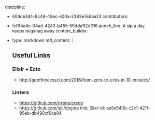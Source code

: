 discipline:
  - 60dce3d4-8c49-49ec-a00a-2393e7e6aa24
contributors:
  - fcf94a4c-04ad-4243-b455-59dda1f2d016
punch_line: A sip a day keeps bugsnag away
content_builder:
  - 
    type: markdown
    md_content: |
      ## Useful Links
      
      ### Elixir + Ecto
      
      * http://geoffreylessel.com/2016/from-zero-to-ecto-in-10-minutes/
      
      ### Linters
      * https://github.com/rrrene/credo
      * https://github.com/lpil/dogma
title: Elixir
id: ae8e540b-c2c1-421f-95eb-db490cf6ce94
